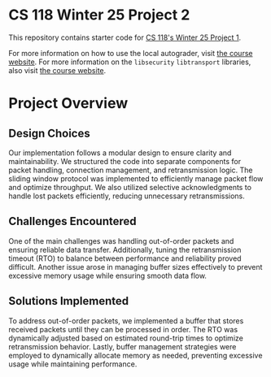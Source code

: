 # CS 118 Winter 25 Project 2

This repository contains starter code for [CS 118's Winter 25 Project
1](https://cs118.org/projects/project2).

For more information on how to use the local autograder, visit [the course
website](https://cs118.org/misc/autograder). For more information on the `libsecurity`
`libtransport` libraries, also visit [the course website](https://cs118.org/projects).

# Project Overview

## Design Choices

Our implementation follows a modular design to ensure clarity and maintainability. We structured the code into separate components for packet handling, connection management, and retransmission logic. The sliding window protocol was implemented to efficiently manage packet flow and optimize throughput. We also utilized selective acknowledgments to handle lost packets efficiently, reducing unnecessary retransmissions.

## Challenges Encountered

One of the main challenges was handling out-of-order packets and ensuring reliable data transfer. Additionally, tuning the retransmission timeout (RTO) to balance between performance and reliability proved difficult. Another issue arose in managing buffer sizes effectively to prevent excessive memory usage while ensuring smooth data flow.

## Solutions Implemented

To address out-of-order packets, we implemented a buffer that stores received packets until they can be processed in order. The RTO was dynamically adjusted based on estimated round-trip times to optimize retransmission behavior. Lastly, buffer management strategies were employed to dynamically allocate memory as needed, preventing excessive usage while maintaining performance.
